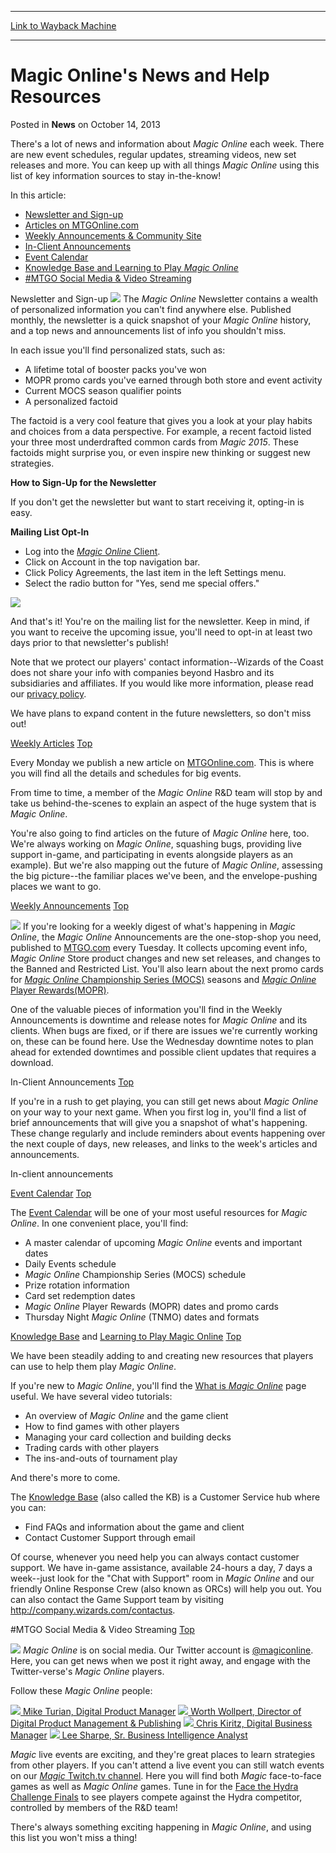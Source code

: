 
---
[Link to Wayback Machine](https://web.archive.org/web/20141226110715/http://magic.wizards.com/en/articles/archive/news/magic-onlines-news-and-help-resources-2013-10-14)

[_metadata_:description]:- "There's a lot of news and information about Magic Online each week. There are new event schedules, regular updates, streaming videos, new set releases and more. You can keep up with all things Magic Online using this list of key information sources to stay in-the-know! In this article:"
[_metadata_:generator]:- "Drupal 7 (http://drupal.org)"
[_metadata_:node]:- "118651"
[_metadata_:publish_date]:- "2013-10-14"
[_metadata_:source]:- "div-main-content"
[_metadata_:title]:- "Magic Online's News and Help Resources"
[_metadata_:wayback_capture_timestamp]:- "2014-12-26 11:07:15"
[_metadata_:wayback_raw_url]:- "https://web.archive.org/web/20141226110715id_/http://magic.wizards.com/en/articles/archive/news/magic-onlines-news-and-help-resources-2013-10-14"
[_metadata_:wayback_url]:- "http://magic.wizards.com/en/articles/archive/news/magic-onlines-news-and-help-resources-2013-10-14"
---


Magic Online's News and Help Resources
======================================



 Posted in **News**
 on October 14, 2013 









There's a lot of news and information about *Magic Online*  each week. There are new event schedules, regular updates, streaming videos, new set releases and more. You can keep up with all things *Magic Online*  using this list of key information sources to stay in-the-know!


In this article:


* [Newsletter and Sign-up](http://magic.wizards.com/en/articles/archive/magic-onlines-news-and-help-resources-2013-10-14#newsletter)
* [Articles on MTGOnline.com](http://magic.wizards.com/en/articles/archive/magic-onlines-news-and-help-resources-2013-10-14#articles)
* [Weekly Announcements & Community Site](http://magic.wizards.com/en/articles/archive/magic-onlines-news-and-help-resources-2013-10-14#announcements)
* [In-Client Announcements](http://magic.wizards.com/en/articles/archive/magic-onlines-news-and-help-resources-2013-10-14#client)
* [Event Calendar](http://magic.wizards.com/en/articles/archive/magic-onlines-news-and-help-resources-2013-10-14#calendar)
* [Knowledge Base and Learning to Play *Magic Online*](http://magic.wizards.com/en/articles/archive/magic-onlines-news-and-help-resources-2013-10-14#kb)
* [#MTGO Social Media & Video Streaming](http://magic.wizards.com/en/articles/archive/magic-onlines-news-and-help-resources-2013-10-14#social)



Newsletter and Sign-up
![](https://media.wizards.com/legacy/mtg/images/digital/magiconline/newsletter_aug_2013.png)
The *Magic Online*  Newsletter contains a wealth of personalized information you can't find anywhere else. Published monthly, the newsletter is a quick snapshot of your *Magic Online*  history, and a top news and announcements list of info you shouldn't miss.


In each issue you'll find personalized stats, such as:



* A lifetime total of booster packs you've won
* MOPR promo cards you've earned through both store and event activity
* Current MOCS season qualifier points
* A personalized factoid


The factoid is a very cool feature that gives you a look at your play habits and choices from a data perspective. For example, a recent factoid listed your three most underdrafted common cards from *Magic 2015*. These factoids might surprise you, or even inspire new thinking or suggest new strategies.


**How to Sign-Up for the Newsletter**


If you don't get the newsletter but want to start receiving it, opting-in is easy.



**Mailing List Opt-In**


* Log into the [*Magic Online* Client](https://accounts.onlinegaming.wizards.com/).
* Click on Account in the top navigation bar.
* Click Policy Agreements, the last item in the left Settings menu.
* Select the radio button for "Yes, send me special offers."

![](https://media.wizards.com/legacy/mtg/images/digital/magiconline/newsletter_optin_widebeta.png)


And that's it! You're on the mailing list for the newsletter. Keep in mind, if you want to receive the upcoming issue, you'll need to opt-in at least two days prior to that newsletter's publish!


Note that we protect our players' contact information--Wizards of the Coast does not share your info with companies beyond Hasbro and its subsidiaries and affiliates. If you would like more information, please read our [privacy policy](http://company.wizards.com/privacy).


We have plans to expand content in the future newsletters, so don't miss out!



[Weekly Articles](http://archive.wizards.com/magic/digital/magiconline.aspx?x=mtg/digital/magiconline/newsandupdate)
[Top](http://archive.wizards.com/Magic/Magazine/Article.aspx?x=mtg/daily/other/10142013/comm#top)

Every Monday we publish a new article on [MTGOnline.com](http://www.mtgonline.com). This is where you will find all the details and schedules for big events.


From time to time, a member of the *Magic Online* R&D team will stop by and take us behind-the-scenes to explain an aspect of the huge system that is *Magic Online*.


You're also going to find articles on the future of *Magic Online* here, too. We're always working on *Magic Online*, squashing bugs, providing live support in-game, and participating in events alongside players as an example). But we're also mapping out the future of *Magic Online*, assessing the big picture--the familiar places we've been, and the envelope-pushing places we want to go.



[Weekly Announcements](http://community.wizards.com/group/magic-online/blog)
[Top](http://archive.wizards.com/Magic/Magazine/Article.aspx?x=mtg/daily/other/10142013/comm#top)

![](https://media.wizards.com/legacy/mtg/images/digital/magiconline/card-promo-scrubland.png)
If you're looking for a weekly digest of what's happening in *Magic Online*, the *Magic Online*  Announcements are the one-stop-shop you need, published to [MTGO.com](http://magic.wizards.com/en/magic-online) every Tuesday. It collects upcoming event info, *Magic Online* Store product changes and new set releases, and changes to the Banned and Restricted List. You'll also learn about the next promo cards for [*Magic Online*  Championship Series (MOCS)](http://magic.wizards.com/en/MTGO/content/magic-online-championship-series) seasons and [*Magic Online*  Player Rewards(MOPR)](http://magic.wizards.com/en/game-info/products/magic-online/2014-magic-online-player-rewards).


One of the valuable pieces of information you'll find in the Weekly Announcements is downtime and release notes for *Magic Online*  and its clients. When bugs are fixed, or if there are issues we're currently working on, these can be found here. Use the Wednesday downtime notes to plan ahead for extended downtimes and possible client updates that requires a download.



In-Client Announcements
[Top](http://archive.wizards.com/Magic/Magazine/Article.aspx?x=mtg/daily/other/10142013/comm#top)

If you're in a rush to get playing, you can still get news about *Magic Online* on your way to your next game. When you first log in, you'll find a list of brief announcements that will give you a snapshot of what's happening. These change regularly and include reminders about events happening over the next couple of days, new releases, and links to the week's articles and announcements.



In-client announcements  


[Event Calendar](http://archive.wizards.com/magic/digital/magiconline.aspx?x=mtg/digital/magiconline/calendar/2013)
[Top](http://archive.wizards.com/Magic/Magazine/Article.aspx?x=mtg/daily/other/10142013/comm#top)

The [Event Calendar](http://magic.wizards.com/en/articles/archive/events-schedule-2014-08-27)  will be one of your most useful resources for *Magic Online*. In one convenient place, you'll find:


* A master calendar of upcoming *Magic Online* events and important dates
* Daily Events schedule
* *Magic Online* Championship Series (MOCS) schedule
* Prize rotation information
* Card set redemption dates
* *Magic Online* Player Rewards (MOPR) dates and promo cards
* Thursday Night *Magic Online* (TNMO) dates and formats



[Knowledge Base](http://wizards.custhelp.com/app/answers/list)  and [Learning to Play Magic Online](http://archive.wizards.com/magic/digital/magiconline.aspx?x=mtg/digital/magiconline/magiconlineusage)
[Top](http://archive.wizards.com/Magic/Magazine/Article.aspx?x=mtg/daily/other/10142013/comm#top)

We have been steadily adding to and creating new resources that players can use to help them play *Magic Online*.


If you're new to *Magic Online*, you'll find the [What is *Magic Online*](http://magic.wizards.com/en/gameinfo/products/magiconline/whatismagiconline) page useful. We have several video tutorials:


* An overview of *Magic Online* and the game client
* How to find games with other players
* Managing your card collection and building decks
* Trading cards with other players
* The ins-and-outs of tournament play

And there's more to come.



The [Knowledge Base](http://wizards.custhelp.com/app/answers/list)  (also called the KB) is a Customer Service hub where you can:


* Find FAQs and information about the game and client
* Contact Customer Support through email


Of course, whenever you need help you can always contact customer support. We have in-game assistance, available 24-hours a day, 7 days a week--just look for the "Chat with Support" room in *Magic Online* and our friendly Online Response Crew (also known as ORCs) will help you out. You can also contact the Game Support team by visiting <http://company.wizards.com/contactus>.



#MTGO Social Media & Video Streaming
[Top](http://archive.wizards.com/Magic/Magazine/Article.aspx?x=mtg/daily/other/10142013/comm#top)

[![](https://media.wizards.com/legacy/mtg/images/digital/magiconline/twitter_60px.png)](http://twitter.com/magiconline)
*Magic Online* is on social media. Our Twitter account is [@magiconline](http://twitter.com/magiconline). Here, you can get news when we post it right away, and engage with the Twitter-verse's *Magic Online* players.


Follow these *Magic Online* people:



[![](https://media.wizards.com/legacy/mtg/images/digital/magiconline/twitter_mike.png) Mike Turian, Digital Product Manager](https://twitter.com/mturian)
[![](https://media.wizards.com/legacy/mtg/images/digital/magiconline/twitter_worth.png) Worth Wollpert, Director of Digital Product Management & Publishing](https://twitter.com/mtgworth)
[![](https://media.wizards.com/legacy/mtg/images/digital/magiconline/twitter_chris.png) Chris Kiritz, Digital Business Manager](https://twitter.com/CKiritz)
[![](https://media.wizards.com/legacy/mtg/images/digital/magiconline/twitter_lee.png) Lee Sharpe, Sr. Business Intelligence Analyst](https://twitter.com/lee_sharpe)


*Magic*  live events are exciting, and they're great places to learn strategies from other players. If you can't attend a live event you can still watch events on our [*Magic*  Twitch.tv channel](http://archive.wizards.com/Magic/Magazine/twitch.tv/magic). Here you will find both *Magic*  face-to-face games as well as *Magic Online* games. Tune in for the [Face the Hydra Challenge Finals](http://archive.wizards.com/magic/magazine/article.aspx?x=mtg/daily/other/09232013)  to see players compete against the Hydra competitor, controlled by members of the R&D team!


There's always something exciting happening in *Magic Online*, and using this list you won't miss a thing!







